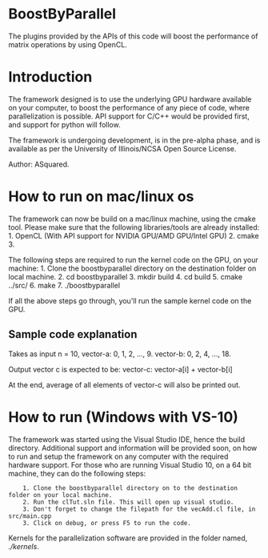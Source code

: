 BoostByParallel
===============

The plugins provided by the APIs of this code will boost the performance of matrix operations by using OpenCL. 


<h1> Introduction </h1> 
The framework designed is to use the underlying GPU hardware available on your computer, to boost the performance of any piece of code, where parallelization is possible. API support for C/C++ would be provided first, and support for python will follow.  

The framework is undergoing development, is in the pre-alpha phase, and is available as per the University of Illinois/NCSA Open Source License. 

Author: ASquared.  

<h1> How to run on mac/linux os </h1> 
The framework can now be build on a mac/linux machine, using the cmake tool. Please make sure that the following libraries/tools are already installed: 
		1. OpenCL (With API support for NVIDIA GPU/AMD GPU/Intel GPU) 
		2. cmake
		3. <Please add here, if I am missing something>

The following steps are required to run the kernel code on the GPU, on your machine: 
		1. Clone the boostbyparallel directory on the destination folder on local machine. 
		2. cd boostbyparallel
		3. mkdir build
		4. cd build
		5. cmake ../src/
		6. make
		7. ./boostbyparallel 

If all the above steps go through, you'll run the sample kernel code on the GPU. 

<h2> Sample code explanation </h2> 
Takes as input 
		n = 10, 
		vector-a: 0, 1, 2, ..., 9. 
		vector-b: 0, 2, 4, ..., 18. 

Output vector c is expected to be: 
		vector-c: vector-a[i] + vector-b[i] 

At the end, average of all elements of vector-c will also be printed out. 

<h1> How to run (Windows with VS-10) </h1> 
The framework was started using the Visual Studio IDE, hence the build directory. Additional support and information will be provided soon, on how to run and setup the framework on any computer with the required hardware support. For those who are running Visual Studio 10, on a 64 bit machine, they can do the following steps: 

		1. Clone the boostbyparallel directory on to the destination folder on your local machine. 
		2. Run the clTut.sln file. This will open up visual studio.
		3. Don't forget to change the filepath for the vecAdd.cl file, in src/main.cpp 
		3. Click on debug, or press F5 to run the code. 

Kernels for the parallelization software are provided in the folder named, *./kernels*. 

 
 

